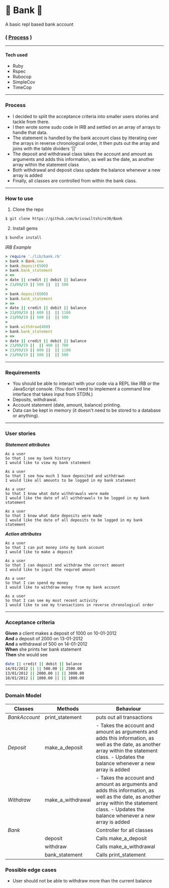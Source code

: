 # :bank: Bank :bank:
A basic repl based bank account

### ( [Process](#Process) )
-----
#### Tech used
- Ruby
- Rspec
- Rubocop
- SimpleCov
- TimeCop
-----
### Process
- I decided to split the acceptance criteria into smaller users stories and tackle from there. 
- I then wrote some sudo code in IRB and settled on an array of arrays to handle that data.
- The statement is handled by the bank account class by itterating over the arrays in reverse chronological order, it then puts out the array and joins with the table dividers '||'
- The deposit and withdrawal class takes the account and amount as arguments and adds this information, as well as the date, as another array within the statement class
- Both withdrawal and deposit class update the balance whenever a new array is added
- Finally, all classes are controlled from within the bank class. 
-----
### How to use
1. Clone the repo
```bash
$ git clone https://github.com/krisswiltshire30/Bank
```
2. Install gems
```bash
$ bundle install
```

*IRB Example*
```ruby
> require './lib/bank.rb'
> bank = Bank.new
> bank.deposit(500)
> bank.bank_statement
> =>
> date || credit || debit || balance
> 23/09/19 || 500 ||  || 500
>
> bank.deposit(600)
> bank.bank_statement
> =>
> date || credit || debit || balance
> 23/09/19 || 600 ||  || 1100
> 23/09/19 || 500 ||  || 500
>
> bank.withdraw(400)
> bank.bank_statement
> =>
> date || credit || debit || balance
> 23/09/19 ||  || 400 || 700
> 23/09/19 || 600 ||  || 1100
> 23/09/19 || 500 ||  || 500
```

---
### Requirements

* You should be able to interact with your code via a REPL like IRB or the JavaScript console.  (You don't need to implement a command line interface that takes input from STDIN.)
* Deposits, withdrawal.
* Account statement (date, amount, balance) printing.
* Data can be kept in memory (it doesn't need to be stored to a database or anything).

---
### User stories
_**Statement attributes**_
```
As a user
So that I see my bank history
I would like to view my bank statement
```
```
As a user
So that I see how much I have deposited and withdrawn
I would like all amounts to be logged in my bank statement
```
```
As a user
So that I know what date withdrawals were made
I would like the date of all withdrawals to be logged in my bank statement
```
```
As a user
So that I know what date deposits were made
I would like the date of all deposits to be logged in my bank statement
```
_**Action attributes**_
```
As a user
So that I can put money into my bank account
I would like to make a deposit
```
```
As a user
So that I can deposit and withdraw the correct amount
I would like to input the requred amount
```
```
As a user
So that I can spend my money
I would like to withdraw money from my bank account
```
```
As a user
So that I can see my most recent activity
I would like to see my transactions in reverse chronological order
```
---
### Acceptance criteria

**Given** a client makes a deposit of 1000 on 10-01-2012  
**And** a deposit of 2000 on 13-01-2012  
**And** a withdrawal of 500 on 14-01-2012  
**When** she prints her bank statement  
**Then** she would see

```bash
date || credit || debit || balance
14/01/2012 || || 500.00 || 2500.00
13/01/2012 || 2000.00 || || 3000.00
10/01/2012 || 1000.00 || || 1000.00
```
---

### Domain Model
|    Classes    |      Methods    |                 Behaviour                     |
|---------------|-----------------|-----------------------------------------------|
|*BankAccount*  |print_statement  |puts out all transactions                      |
|*Deposit*      |make_a_deposit   |- Takes the account and amount as arguments and adds this information, as well as the date, as another array within the statement class. - Updates the balance whenever a new array is added                                               |
|*Withdraw*     |make_a_withdrawal|- Takes the account and amount as arguments and adds this information, as well as the date, as another array within the statement class. - Updates the balance whenever a new array is added                                               |
|*Bank*         |                 |Controller for all classes                     |
|               |deposit          |Calls make_a_deposit                           |
|               |withdraw         |Calls make_a_withdrawal                        |
|               |bank_statement   |Calls print_statement                          |

### Possible edge cases

- User should not be able to withdraw more than the current balance
